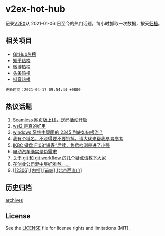# v2ex-hot-hub

 记录[V2EX](https://www.v2ex.com/)从 2021-01-06 日至今的热门话题。每小时抓取一次数据，按天[归档](archives)。
 
 ## 相关项目

- [GitHub热榜](https://github.com/snaildev/github-hot-hub)
- [知乎热榜](https://github.com/snaildev/zhihu-hot-hub)
- [微博热榜](https://github.com/snaildev/weibo-hot-hub)
- [头条热榜](https://github.com/snaildev/toutiao-hot-hub)
- [抖音热榜](https://github.com/snaildev/douyin-hot-hub)


 `更新时间：2021-04-17 09:54:44 +0800`

## 热议话题

1. [Seamless 网页版上线，送码活动开启](https://www.v2ex.com/t/771018)
1. [wsl2 是真的好用](https://www.v2ex.com/t/771093)
1. [windows 系统中顽固的 2345 到底如何根治？](https://www.v2ex.com/t/771113)
1. [我有个域名，不晓得要不要扔掉，请大佬来帮我参考参考](https://www.v2ex.com/t/771075)
1. [IKBC 键盘 F108“短寿”后续，售后检测是进了小强](https://www.v2ex.com/t/771077)
1. [电动汽车确实是伪需求](https://www.v2ex.com/t/771129)
1. [关于 git 和 git workflow 的几个疑点请教下大家](https://www.v2ex.com/t/771099)
1. [在创业公司混中层好难熬。。。](https://www.v2ex.com/t/771044)
1. [[12306] [内推] [前端] [北京西直门]](https://www.v2ex.com/t/771025)

## 历史归档

[archives](archives)

## License

See the [LICENSE](LICENSE) file for license rights and limitations (MIT).
